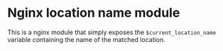 # Nginx location name module

This is a nginx module that simply exposes the `$current_location_name`
variable containing the name of the matched location.
